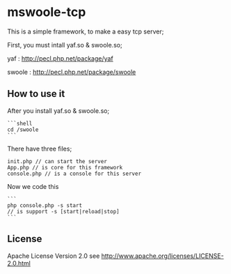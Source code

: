 mswoole-tcp
======
This is a simple framework, to make a easy tcp server;

First, you must intall yaf.so & swoole.so;

yaf : http://pecl.php.net/package/yaf

swoole : http://pecl.php.net/package/swoole


How to use it
------

After you install yaf.so & swoole.so;

    ```shell
    cd /swoole
    ```
There have three files;
    
    init.php // can start the server
    App.php // is core for this framework
    console.php // is a console for this server

Now we code this

    ```
    php console.php -s start
    // is support -s [start|reload|stop]
    ```

License
------

Apache License Version 2.0 see http://www.apache.org/licenses/LICENSE-2.0.html
